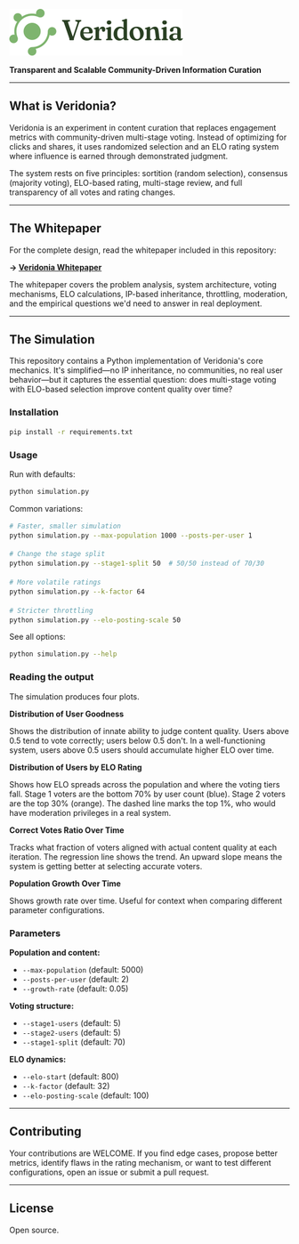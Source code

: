 ![Veridonia Logo](assets/logo-veridonia.svg)

**Transparent and Scalable Community-Driven Information Curation**

---

## What is Veridonia?

Veridonia is an experiment in content curation that replaces engagement metrics with community-driven multi-stage voting. Instead of optimizing for clicks and shares, it uses randomized selection and an ELO rating system where influence is earned through demonstrated judgment.

The system rests on five principles: sortition (random selection), consensus (majority voting), ELO-based rating, multi-stage review, and full transparency of all votes and rating changes.

---

## The Whitepaper

For the complete design, read the whitepaper included in this repository:

**→ [Veridonia Whitepaper](Whitepaper.pdf)**

The whitepaper covers the problem analysis, system architecture, voting mechanisms, ELO calculations, IP-based inheritance, throttling, moderation, and the empirical questions we'd need to answer in real deployment.

---

## The Simulation

This repository contains a Python implementation of Veridonia's core mechanics. It's simplified—no IP inheritance, no communities, no real user behavior—but it captures the essential question: does multi-stage voting with ELO-based selection improve content quality over time?

### Installation

```bash
pip install -r requirements.txt
```

### Usage

Run with defaults:

```bash
python simulation.py
```

Common variations:

```bash
# Faster, smaller simulation
python simulation.py --max-population 1000 --posts-per-user 1

# Change the stage split
python simulation.py --stage1-split 50  # 50/50 instead of 70/30

# More volatile ratings
python simulation.py --k-factor 64

# Stricter throttling
python simulation.py --elo-posting-scale 50
```

See all options:

```bash
python simulation.py --help
```

### Reading the output

The simulation produces four plots.

**Distribution of User Goodness**

Shows the distribution of innate ability to judge content quality. Users above 0.5 tend to vote correctly; users below 0.5 don't. In a well-functioning system, users above 0.5 users should accumulate higher ELO over time.

**Distribution of Users by ELO Rating**

Shows how ELO spreads across the population and where the voting tiers fall. Stage 1 voters are the bottom 70% by user count (blue). Stage 2 voters are the top 30% (orange). The dashed line marks the top 1%, who would have moderation privileges in a real system.

**Correct Votes Ratio Over Time**

Tracks what fraction of voters aligned with actual content quality at each iteration. The regression line shows the trend. An upward slope means the system is getting better at selecting accurate voters.

**Population Growth Over Time**

Shows growth rate over time. Useful for context when comparing different parameter configurations.

### Parameters

**Population and content:**

- `--max-population` (default: 5000)
- `--posts-per-user` (default: 2)
- `--growth-rate` (default: 0.05)

**Voting structure:**

- `--stage1-users` (default: 5)
- `--stage2-users` (default: 5)
- `--stage1-split` (default: 70)

**ELO dynamics:**

- `--elo-start` (default: 800)
- `--k-factor` (default: 32)
- `--elo-posting-scale` (default: 100)

---

## Contributing

Your contributions are WELCOME. If you find edge cases, propose better metrics, identify flaws in the rating mechanism, or want to test different configurations, open an issue or submit a pull request.

---

## License

Open source.
